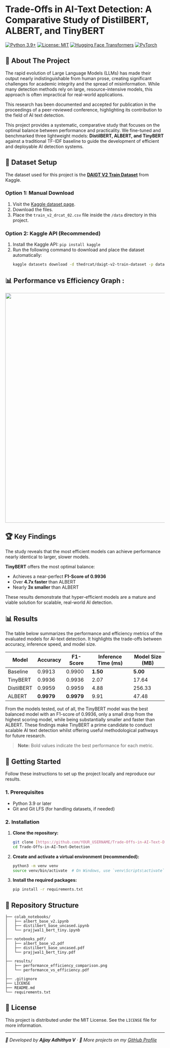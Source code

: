 # Trade-Offs in AI-Text Detection: A Comparative Study of DistilBERT, ALBERT, and TinyBERT

[![Python 3.9+](https://img.shields.io/badge/Python-3.9+-blue.svg)](https://www.python.org/downloads/)
[![License: MIT](https://img.shields.io/badge/License-MIT-yellow.svg)](https://opensource.org/licenses/MIT)
[![Hugging Face Transformers](https://img.shields.io/badge/%F0%9F%A4%97%20Hugging%20Face-Transformers-orange)](https://huggingface.co/transformers)
[![PyTorch](https://img.shields.io/badge/PyTorch-%23EE4C2C.svg?&logo=PyTorch&logoColor=white)](https://pytorch.org/)


## 📖 About The Project

The rapid evolution of Large Language Models (LLMs) has made their output nearly indistinguishable from human prose, creating significant challenges for academic integrity and the spread of misinformation. While many detection methods rely on large, resource-intensive models, this approach is often impractical for real-world applications.

This research has been documented and accepted for publication in the proceedings of a peer-reviewed conference, highlighting its contribution to the field of AI text detection.

This project provides a systematic, comparative study that focuses on the optimal balance between performance and practicality. We fine-tuned and benchmarked three lightweight models: **DistilBERT, ALBERT, and TinyBERT** against a traditional TF-IDF baseline to guide the development of efficient and deployable AI detection systems.

## 📄 Dataset Setup

The dataset used for this project is the **[DAIGT V2 Train Dataset](https://www.kaggle.com/datasets/thedrcat/daigt-v2-train-dataset)** from Kaggle.

### Option 1: Manual Download
1.  Visit the [Kaggle dataset page](https://www.kaggle.com/datasets/thedrcat/daigt-v2-train-dataset).
2.  Download the files.
3.  Place the `train_v2_drcat_02.csv` file inside the `/data` directory in this project.

### Option 2: Kaggle API (Recommended)
1.  Install the Kaggle API: `pip install kaggle`
2.  Run the following command to download and place the dataset automatically:
    ```sh
    kaggle datasets download -d thedrcat/daigt-v2-train-dataset -p data/ --unzip
    ```

## 📊 Performance vs Efficiency Graph :

<p align="center">
<img width="1278" height="726" alt="Screenshot 2025-09-27 at 4 23 56 PM" src="https://github.com/user-attachments/assets/e105c72d-2f8f-4a6e-891c-b38eedf46772" />
</p>  

## 🏆 Key Findings

The study reveals that the most efficient models can achieve performance nearly identical to larger, slower models.  

**TinyBERT** offers the most optimal balance:  
- Achieves a near-perfect **F1-Score of 0.9936**  
- Over **4.7x faster** than ALBERT  
- Nearly **3x smaller** than ALBERT  

These results demonstrate that hyper-efficient models are a mature and viable solution for scalable, real-world AI detection.

## 📊 Results

The table below summarizes the performance and efficiency metrics of the evaluated models for AI-text detection. It highlights the trade-offs between accuracy, inference speed, and model size.

<div style="text-align: center;">

| Model      | Accuracy | F1-Score | Inference Time (ms) | Model Size (MB) |
|------------|----------|----------|-------------------|----------------|
| Baseline   | 0.9913   | 0.9900   | **1.50**          | **5.00**       |
| TinyBERT   | 0.9936   | 0.9936   | 2.07              | 17.64          |
| DistilBERT | 0.9959   | 0.9959   | 4.88              | 256.33         |
| ALBERT     | **0.9979** | **0.9979** | 9.91              | 47.48          |

</div>

From the models tested, out of all, the TinyBERT model was the best balanced model with an F1-score of 0.9936, only a small drop from the highest scoring model, while being substantially smaller and faster than ALBERT. These findings make TinyBERT a prime candidate to conduct scalable AI text detection whilst offering useful methodological pathways for future research.

> **Note:** Bold values indicate the best performance for each metric.
> 

## 🚀 Getting Started

Follow these instructions to set up the project locally and reproduce our results.

### 1. Prerequisites

* Python 3.9 or later
* Git and Git LFS (for handling datasets, if needed)

### 2. Installation

1.  **Clone the repository:**
    ```sh
    git clone [https://github.com/YOUR_USERNAME/Trade-Offs-in-AI-Text-Detection.git](https://github.com/YOUR_USERNAME/Trade-Offs-in-AI-Text-Detection.git)
    cd Trade-Offs-in-AI-Text-Detection
    ```
2.  **Create and activate a virtual environment (recommended):**
    ```sh
    python3 -m venv venv
    source venv/bin/activate  # On Windows, use `venv\Scripts\activate`
    ```
3.  **Install the required packages:**
    ```sh
    pip install -r requirements.txt
    ```
    
## 📂 Repository Structure

```
├── colab_notebooks/
│   ├── albert_base_v2.ipynb
│   ├── distilbert_base_uncased.ipynb
│   └── prajjwal1_bert_tiny.ipynb
│
├── notebooks_pdf/
│   ├── albert_base_v2.pdf
│   ├── distilbert_base_uncased.pdf
│   └── prajjwal1_bert_tiny.pdf
│
├── results/
│   ├── performance_efficiency_comparison.png
│   └── performance_vs_efficiency.pdf
│
├── .gitignore
├── LICENSE
├── README.md
└── requirements.txt
```

## 📜 License

This project is distributed under the MIT License. See the `LICENSE` file for more information.

----
<i>📌 Developed by <b>Ajjay Adhithya V</b> · 🔗 More projects on my <a href="https://github.com/ajjay0604/">GitHub Profile</a></i>
